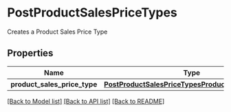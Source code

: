# PostProductSalesPriceTypes

Creates a Product Sales Price Type
## Properties
Name | Type | Description | Notes
------------ | ------------- | ------------- | -------------
**product_sales_price_type** | [**PostProductSalesPriceTypesProductSalesPriceType**](PostProductSalesPriceTypesProductSalesPriceType.md) |  | [optional] 

[[Back to Model list]](../README.md#documentation-for-models) [[Back to API list]](../README.md#documentation-for-api-endpoints) [[Back to README]](../README.md)


